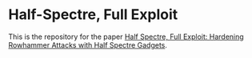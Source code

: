 # Half-Spectre, Full Exploit

This is the repository for the paper [Half Spectre, Full Exploit: Hardening Rowhammer Attacks with Half Spectre Gadgets](https://download.vusec.net/papers/halfspectre_sp25.pdf).
